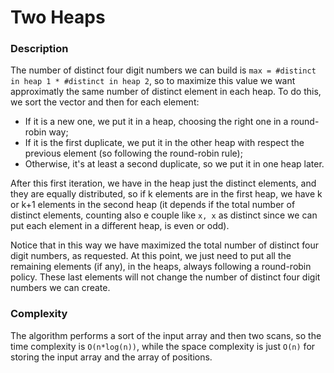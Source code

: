 # Two Heaps

### Description
The number of distinct four digit numbers we can build is `max = #distinct in heap 1 * #distinct in heap 2`, so to maximize this value we want approximatly the same number of distinct element in each heap. To do this, we sort the vector and then for each element:

- If it is a new one, we put it in a heap, choosing the right one in a round-robin way;
- If it is the first duplicate, we put it in the other heap with respect the previous element (so following the round-robin rule);
- Otherwise, it's at least a second duplicate, so we put it in one heap later.

After this first iteration, we have in the heap just the distinct elements, and they are equally distributed, so if k elements are in the first heap, we have k or k+1 elements in the second heap (it depends if the total number of distinct elements, counting also e couple like `x, x` as distinct since we can put each element in a different heap, is even or odd).

Notice that in this way we have maximized the total number of distinct four digit numbers, as requested. At this point, we just need to put all the remaining elements (if any), in the heaps, always following a round-robin policy. These last elements will not change the number of distinct four digit numbers we can create.

### Complexity
The algorithm performs a sort of the input array and then two scans, so the time complexity is `O(n*log(n))`, while the space complexity is just `O(n)` for storing the input array and the array of positions.
